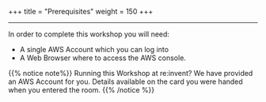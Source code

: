 +++
title = "Prerequisites"
weight = 150
+++

---


In order to complete this workshop you will need:

- A single AWS Account which you can log into
- A Web Browser where to access the AWS console.

{{% notice note%}}
Running this Workshop at re:invent? We have provided an AWS Account for you. Details available on the card you were handed when you entered the room.
{{% /notice %}}